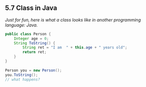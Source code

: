 ## 5.7 Class in Java

*Just for fun, here is what a class looks like in another programming language: Java.*

```Java
public class Person {
	Integer age = 0;
	String ToString() {
		String ret = "I am  " + this.age + " years old";
		return ret;
	}
}
​
Person you = new Person();
you.ToString();
// what happens?
```
